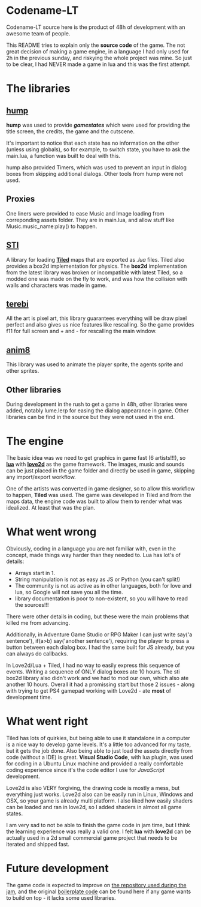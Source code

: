 # Codename-LT

Codename-LT source here is the product of 48h of development with an awesome team of people.

This README tries to explain only the **source code** of the game. The not great decision of
making a game engine, in a language I had only used for 2h in the previous sunday, and riskying the 
whole project was mine. So just to be clear, I had NEVER made a game in lua and this was the first attempt. 

# The libraries

## [hump](https://github.com/vrld/hump) 

**hump** was used to provide ***gamestates*** which were used for providing the title screen, 
the credits, the game and the cutscene. 

It's important to notice that each state has no information on the other (unless using globals),
so for example, to switch state, you have to ask the main.lua, a function was built to deal with this.

hump also provided Timers, which was used to prevent an input in dialog boxes from skipping additional 
dialogs. Other tools from hump were not used.

## Proxies

One liners were provided to ease Music and Image loading from correponding assets folder. 
They are in main.lua, and allow stuff like Music.music_name:play() to happen.

## [STI](https://github.com/karai17/Simple-Tiled-Implementation) 

A library for loading [**Tiled**](http://www.mapeditor.org/) maps that are exported as *.lua* files.
Tiled also provides a box2d implementation for physics. The **box2d** implementation from the latest library
was broken or incompatible with latest Tiled, so a modded one was made on the fly to work, and was
how the collision with walls and characters was made in game.

## [terebi](https://github.com/oniietzschan/terebi)

All the art is pixel art, this library guarantees everything will be draw pixel perfect and also
gives us nice features like rescalling. So the game provides f11 for full screen and + and - for rescalling
the main window.

## [anim8](https://github.com/kikito/anim8)

This library was used to animate the player sprite, the agents sprite and other sprites.

## Other libraries

During development in the rush to get a game in 48h, other libraries were added, notably lume.lerp for
easing the dialog appearance in game. Other libraries can be find in the source but they were not used in the end.

# The engine

The basic idea was we need to get graphics in game fast (6 artists!!!), so [**lua**](https://www.lua.org/) with 
[**love2d**](https://love2d.org/) as the game framework. The images, music and sounds can be just placed in the
game folder and directly be used in game, skipping any import/export workflow. 

One of the artists was converted in game designer, so to allow this workflow to happen, **Tiled** was used.
The game was developed in Tiled and from the maps data, the engine code was built to allow them to render
what was idealized. At least that was the plan.

# What went wrong 

Obviously, coding in a language you are not familiar with, even in the concept, made things way harder than
they needed to. Lua has lot's of details:

- Arrays start in 1.
- String manipulation is not as easy as JS or Python (you can't split!)
- The community is not as active as in other languages, both for love and lua, so Google will not save you all the time.
- library documentation is poor to non-existent, so you will have to read the sources!!!

There were other details in coding, but these were the main problems that killed me from advancing.

Additionally, in Adventure Game Studio or RPG Maker I can just write say('a sentence'), if(a>b) say('another sentence'),
requiring the player to press a button between each dialog box. I had the same built for JS already, but you can always do
callbacks. 

In Love2d/Lua + Tiled, I had no way to easily express this sequence of events. Writing a sequence of ONLY dialog boxes ate 
10 hours. The sti box2d library also didn't work and we had to mod our own, which also ate another 10 hours. Overall it
had a promissing start but those 2 issues - along with trying to get PS4 gamepad working with Love2d - ate **most** of 
development time.

# What went right 

Tiled has lots of quirkies, but being able to use it standalone in a computer is a nice way to develop game levels.
It's a little too advanced for my taste, but it gets the job done. Also being able to just load the assets directly 
from code (without a IDE) is great. **Visual Studio Code**, with lua plugin, was used for coding in a Ubuntu Linux 
machine and provided a really comfortable coding experience since it's the code editor I use for *JavaScript* development.

Love2d is also VERY forgiving, the drawing code is mostly a mess, but everything just works. Love2d also can be easily
run in Linux, Windows and OSX, so your game is already multi platform. I also liked how easily shaders can be loaded
and ran in love2d, so I added shaders in almost all game states.

I am very sad to not be able to finish the game code in jam time, but I think the learning experience was really a valid
one. I felt **lua** with **love2d** can be actually used in a 2d small commercial game project that needs to be iterated
and shipped fast.

# Future development

The game code is expected to improve on [the repository used during the jam](https://github.com/RafaelGiordanno/ggj18zodiac),
and the original [boilerplate code](https://github.com/ericoporto/myFirstLove) can be found here if any game wants to build
on top - it lacks some used libraries.

